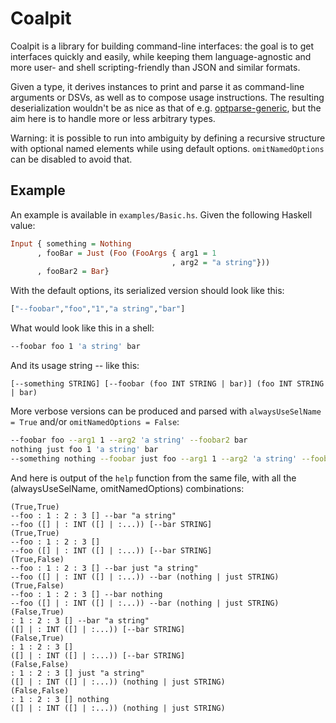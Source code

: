 # Coalpit

Coalpit is a library for building command-line interfaces: the goal is
to get interfaces quickly and easily, while keeping them
language-agnostic and more user- and shell scripting-friendly than
JSON and similar formats.

Given a type, it derives instances to print and parse it as
command-line arguments or DSVs, as well as to compose usage
instructions. The resulting deserialization wouldn't be as nice as
that of
e.g.
[optparse-generic](https://hackage.haskell.org/package/optparse-generic),
but the aim here is to handle more or less arbitrary types.

Warning: it is possible to run into ambiguity by defining a recursive
structure with optional named elements while using default options.
`omitNamedOptions` can be disabled to avoid that.


## Example

An example is available in `examples/Basic.hs`. Given the following
Haskell value:

```haskell
Input { something = Nothing
      , fooBar = Just (Foo (FooArgs { arg1 = 1
                                    , arg2 = "a string"}))
      , fooBar2 = Bar}
```

With the default options, its serialized version should look like
this:

```haskell
["--foobar","foo","1","a string","bar"]
```

What would look like this in a shell:

```sh
--foobar foo 1 'a string' bar
```

And its usage string -- like this:

```
[--something STRING] [--foobar (foo INT STRING | bar)] (foo INT STRING | bar)
```

More verbose versions can be produced and parsed with
`alwaysUseSelName = True` and/or `omitNamedOptions = False`:

```sh
--foobar foo --arg1 1 --arg2 'a string' --foobar2 bar
nothing just foo 1 'a string' bar
--something nothing --foobar just foo --arg1 1 --arg2 'a string' --foobar2 bar
```

And here is output of the `help` function from the same file, with all
the (alwaysUseSelName, omitNamedOptions) combinations:

```
(True,True)
--foo : 1 : 2 : 3 [] --bar "a string"
--foo ([] | : INT ([] | :...)) [--bar STRING]
(True,True)
--foo : 1 : 2 : 3 []
--foo ([] | : INT ([] | :...)) [--bar STRING]
(True,False)
--foo : 1 : 2 : 3 [] --bar just "a string"
--foo ([] | : INT ([] | :...)) --bar (nothing | just STRING)
(True,False)
--foo : 1 : 2 : 3 [] --bar nothing
--foo ([] | : INT ([] | :...)) --bar (nothing | just STRING)
(False,True)
: 1 : 2 : 3 [] --bar "a string"
([] | : INT ([] | :...)) [--bar STRING]
(False,True)
: 1 : 2 : 3 []
([] | : INT ([] | :...)) [--bar STRING]
(False,False)
: 1 : 2 : 3 [] just "a string"
([] | : INT ([] | :...)) (nothing | just STRING)
(False,False)
: 1 : 2 : 3 [] nothing
([] | : INT ([] | :...)) (nothing | just STRING)
```
